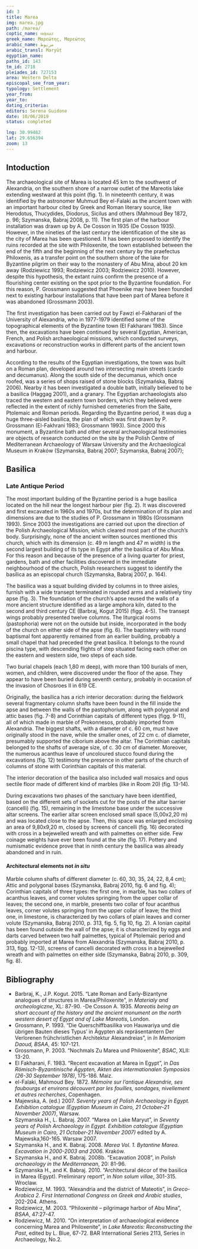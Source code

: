 ```yaml
---
id: 3
title: Marea
img: marea.jpg
path: /marea/
coptic_name: ⲛⲓⲫⲁⲓⲁⲧ
greek_name: Μαρεώτης, Μαρεώτος
arabic_name: مريوط
arabic_transl: Maryūṭ
egyptian_name:
paths_id: 143
tm_id: 2718
pleiades_id: 727153
area: Western Delta
episcopal_see_from_year:
typology: Settlement
year_from:
year_to:
dating_criteria:
editors: Serena Guidone
date: 10/06/2019
status: completed

lng: 30.99482
lat: 29.656394
zoom: 13
---
```


## Intoduction

The archaeological site of Marea is located 45 km to the southwest of Alexandria, on the southern shore of a narrow outlet of the Mareotis lake extending westward at this point (fig. 1). In nineteenth century, it was identified by the astronomer Muhmud Bey el-Falaki as the ancient town with an important harbour cited by Greek and Roman literary source, like Herodotus, Thucydides, Diodorus, Sicilus and others (Mahmoud Bey 1872, p. 96; Szymanska, Babraj 2008, p. 11). The first plan of the harbour installation was drawn up by A. De Cosson in 1935 (De Cosson 1935). However, in the nineties of the last century the identification of the site as the city of Marea has been questioned. It has been proposed to identify the ruins recorded at the site with Philoxenite, the town established between the end of the fifth and the beginning of the next century by the praefectus Philoxenis, as a transfer point on the southern shore of the lake for Byzantine pilgrim on their way to the monastery of Abu Mina, about 20 km away (Rodziewicz 1993; Rodziewicz 2003; Rodziewicz 2010). However, despite this hypothesis, the extant ruins confirm the presence of a flourishing center existing on the spot prior to the Byzantine foundation. For this reason, P. Grossmann suggested that Phoenike may have been founded next to existing harbour installations that have been part of Marea before it was abandoned (Grossmann 2003).

The first investigation has been carried out by Fawzi el-Fakharani of the University of Alexandria, who in 1977-1979 identified some of the topographical elements of the Byzantine town (El Fakharani 1983). Since then, the excavations have been continued by several Egyptian, American, French, and Polish archaeological missions, which conducted surveys, excavations or reconstruction works in different parts of the ancient town and harbour.

According to the results of the Egyptian investigations, the town was built on a Roman plan, developed around two intersecting main streets (cardo and decumanus). Along the south side of the decumanus, which once roofed, was a series of shops raised of stone blocks (Szymańska, Babraj 2006). Nearby it has been investigated a double bath, initially believed to be a basilica (Haggag 2001), and a granary. The Egyptian archaeologists also traced the western and eastern town borders, which they believed were reflected in the extent of richly furnished cemeteries from the Saite, Ptolemaic and Roman periods. Regarding the Byzantine period, it was dug a huge three-aisled basilica, the plan of which was first drawn by P. Grossmann (El-Fakhrani 1983; Grossmann 1993). Since 2000 this monument, a Byzantine bath and other several archaeological testimonies are objects of research conducted on the site by the Polish Centre of Mediterranean Archaeology of Warsaw University and the Archaeological Museum in Krakόw (Szymanska, Babraj 2007; Szymanska, Babraj 2007);

## Basilica

### Late Antique Period

The most important building of the Byzantine period is a huge basilica located on the hill near the longest harbour pier (fig. 2). It was discovered and first excavated in 1960s and 1970s, but the determination of its plan and dimensions are due to the studies of P. Grossmann in 1980s (Grossmann 1993). Since 2003 the investigations are carried out upon the direction of the Polish Archaeological Mission, which cleared most part of the church’s body. Surprisingly, none of the ancient written sources mentioned this church, which with its dimension (c. 49 m length and 47 m width) is the second largest building of its type in Egypt after the basilica of Abu Mina. For this reason and because of the presence of a living quarter for priest, gardens, bath and other facilities discovered in the immediate neighbourhood of the church, Polish researchers suggest to identify the basilica as an episcopal church (Szymanska, Babraj 2007, p. 164).

The basilica was a squat building divided by columns in to three aisles, furnish with a wide transept terminated in rounded arms and a relatively tiny apse (fig. 3). The foundation of the church’s apse reused the walls of a more ancient structure identified as a large amphora kiln, dated to the second and third century CE (Barbraj, Kogut 2015) (figg. 4-5). The transept wings probably presented twelve columns. The liturgical rooms (pastophoria) were not on the outside but inside, incorporated in the body of the church on either side of the apse (fig. 6). The baptistery with round baptismal font apparently remained from an earlier building, probably a small chapel that had preceded the great basilica. It belongs to the round piscina type, with descending flights of step situated facing each other on the eastern and western side, two steps of each side.

Two burial chapels (each 1,80 m deep), with more than 100 burials of men, women, and children, were discovered under the floor of the apse. They appear to have been buried during seventh century, probably in occasion of the invasion of Chosroes II in 619 CE.

Originally, the basilica has a rich interior decoration: during the fieldwork several fragmentary column shafts have been found in the fill inside the apse and between the walls of the pastophorium, along with polygonal and attic bases (fig. 7-8) and Corinthian capitals of different types (figg. 9-11), all of which made in marble of Prokonnesos, probably imported from Alexandria. The biggest shafts, with a diameter of c. 60 cm, must have originally stood in the nave, while the smaller ones, of 22 cm c. of diameter, presumably supported the ciborium above the altar. The Corinthian capitals belonged to the shafts of average size, of c. 30 cm of diameter. Moreover, the numerous acanthus leave of uncoloured stucco found during the excavations (fig. 12) testimony the presence in other parts of the church of columns of stone with Corinthian capitals of this material.

The interior decoration of the basilica also included wall mosaics and opus sectile floor made of different kind of marbles (like in Room 20) (fig. 13-14).

During excavations two phases of the sanctuary have been identified, based on the different sets of sockets cut for the posts of the altar barrier (cancelli) (fig. 15), remaining in the limestone base under the successive altar screens. The earlier altar screen enclosed small space (5,00x2,20 m) and was located close to the apse. Then, this space was enlarged enclosing an area of 9,80x9,20 m, closed by screens of cancelli (fig. 16) decorated with cross in a bejewelled  wreath and with palmettes on either side. Few coinage weights have ever been found at the site (fig. 17). Pottery and numismatic evidence prove that in ninth century the basilica was already abandoned and in ruin.

#### Architectural elements not _in situ_

Marble column shafts of different diameter (c. 60, 30, 35, 24, 22, 8,4 cm); Attic and polygonal bases (Szymanska, Babraj 2010, fig. 6 and fig. 4); Corinthian capitals of three types: the first one, in marble, has two collars of acanthus leaves, and corner volutes springing from the upper collar of leaves; the second one, in marble, presents two collar of four acanthus leaves, corner volutes springing from the upper collar of leave; the third one, in limestone, is characterized by two collars of plain leaves and corner volute (Szymanska, Babraj 2010, p. 313, fig. 5, fig 10, fig. 2). A Ionian capital has been found outside the wall of the apse; it is characterized by eggs and darts carved between two half palmettes, typical of Ptolemaic period and probably imported at Marea from Alexandria (Szymanska, Babraj 2010, p. 313, figg. 12-13), screens of cancelli decorated with cross in a bejewelled wreath and with palmettes on either side (Szymanska, Babraj 2010, p. 309, fig. 8).

## Bibliography

- Barbraj, K., J.P. Kogut. 2015. “Late Roman and Early-Bizantyne analogues of structures in Marea/Philoxenite”, in _Materialy and archeologiczne_, XL: 87-90.
  -De Cosson A. 1935. _Mareotis being an short account of the history and the ancient monument on the north western desert of Egypt and of Lake Mareotis_, London.
- Grossmann, P. 1993. “Die Querschiffbasilika von Hauwariya und die übrigen Bauten dieses Typus’ in Ägypten als repräsentantern Der Verlorenen frühchristlichen Architektur Alexandreias”, in _In Memoriam Daoud, BSAA_, 45: 107-121.
- Grossmann, P. 2003. “Nochmals Zu Marea und Philoxenite”, _BSAC_, XLII: 13-20.
- El Fakharani, F. 1983. “Recent excavation at Marea in Egypt”, in _Das Römisch-Byzantinische Ägypten, Akten des intermationalen Symposios (26-30 September 1978)_, 175-186. Maiz.
- el-Falaki, Mahmoud Bey. 1872. _Mémoire sur l’antique Alexandrie, ses faubourgs et environs découvert par les fouilles, sondages, nivellement et autres recherches_, Copenhagen.
- Majewska, A. (ed.) 2007. _Seventy years of Polish Archaeology in Egypt. Exhibition catalogue (Egyptian Museum in Cairo, 21 October-21 November 2007)_, Warsaw.
- Szymanska H., L. Babraj. 2007. “Marea on Lake Maryut”, in _Seventy years of Polish Archaeology in Egypt. Exhibition catalogue (Egyptian Museum in Cairo, 21 October-21 November 2007)_ edited by A. Majewska,160-165. Warsaw 2007.
- Szymanska H., and K. Babraj. 2008. _Marea Vol. 1. Bytantine Marea. Excavation in 2000-2003 and 2006_. Krakόw.
- Szymanska H., and K. Babraj. 2008b. “Excavation 2008”, in _Polish archaeology in the Mediterranean_, 20: 81-96.
- Szymanska H., and K. Babraj. 2010. “Architectural décor of the basilica in Marea (Egypt). Preliminary report”, in _Non solum villae_, 301-315. Wroclaw.
- Rodziewicz, M. 1993. “Alexandria and the district of Mateotis”, in _Greco-Arabica 2. First International Congress on Greek and Arabic studies_, 202-204. Athens.
- Rodziewicz, M. 2003. “Philoxenité – pilgrimage harbor of Abu Mina”, _BSAA_, 47:27-47.
- Rodziewicz, M. 2010. “On interpretation of archaeological evidence concerning Marea and Philoxenite”, in _Lake Mareotis: Reconstructing the Past_, edited by L. Blue, 67-72. BAR International Series 2113, Series in Archaeology, No.2.
